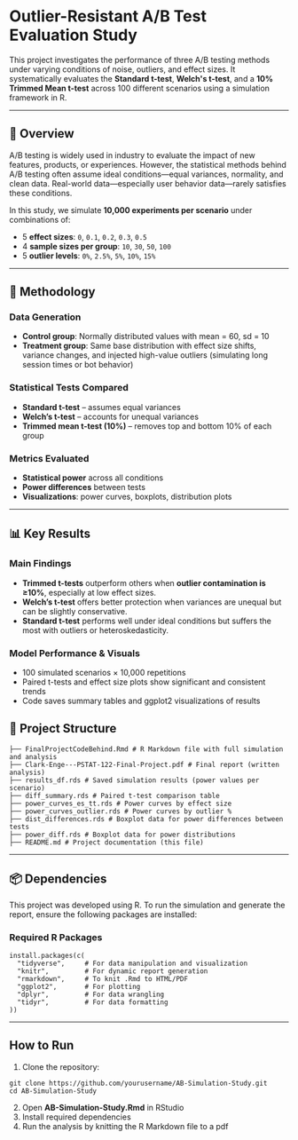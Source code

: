 # Outlier-Resistant A/B Test Evaluation Study


This project investigates the performance of three A/B testing methods under varying conditions of noise, outliers, and effect sizes. It systematically evaluates the **Standard t-test**, **Welch's t-test**, and a **10% Trimmed Mean t-test** across 100 different scenarios using a simulation framework in R.

---

## 📌 Overview

A/B testing is widely used in industry to evaluate the impact of new features, products, or experiences. However, the statistical methods behind A/B testing often assume ideal conditions—equal variances, normality, and clean data. Real-world data—especially user behavior data—rarely satisfies these conditions.

In this study, we simulate **10,000 experiments per scenario** under combinations of:

- 5 **effect sizes**: `0`, `0.1`, `0.2`, `0.3`, `0.5`
- 4 **sample sizes per group**: `10`, `30`, `50`, `100`
- 5 **outlier levels**: `0%`, `2.5%`, `5%`, `10%`, `15%`

---

## 🧪 Methodology

### Data Generation

- **Control group**: Normally distributed values with mean = 60, sd = 10
- **Treatment group**: Same base distribution with effect size shifts, variance changes, and injected high-value outliers (simulating long session times or bot behavior)

### Statistical Tests Compared

- **Standard t-test** – assumes equal variances
- **Welch’s t-test** – accounts for unequal variances
- **Trimmed mean t-test (10%)** – removes top and bottom 10% of each group

### Metrics Evaluated

- **Statistical power** across all conditions
- **Power differences** between tests
- **Visualizations**: power curves, boxplots, distribution plots

---

## 📊 Key Results

### Main Findings

- **Trimmed t-tests** outperform others when **outlier contamination is ≥10%**, especially at low effect sizes.
- **Welch’s t-test** offers better protection when variances are unequal but can be slightly conservative.
- **Standard t-test** performs well under ideal conditions but suffers the most with outliers or heteroskedasticity.

### Model Performance & Visuals

- 100 simulated scenarios × 10,000 repetitions
- Paired t-tests and effect size plots show significant and consistent trends
- Code saves summary tables and ggplot2 visualizations of results

## 📁 Project Structure

```
├── FinalProjectCodeBehind.Rmd # R Markdown file with full simulation and analysis
├── Clark-Enge---PSTAT-122-Final-Project.pdf # Final report (written analysis)
├── results_df.rds # Saved simulation results (power values per scenario)
├── diff_summary.rds # Paired t-test comparison table
├── power_curves_es_tt.rds # Power curves by effect size
├── power_curves_outlier.rds # Power curves by outlier %
├── dist_differences.rds # Boxplot data for power differences between tests
├── power_diff.rds # Boxplot data for power distributions
├── README.md # Project documentation (this file)
```

---

## 📦 Dependencies

This project was developed using R. To run the simulation and generate the report, ensure the following packages are installed:

### Required R Packages
```
install.packages(c(
  "tidyverse",     # For data manipulation and visualization
  "knitr",         # For dynamic report generation
  "rmarkdown",     # To knit .Rmd to HTML/PDF
  "ggplot2",       # For plotting
  "dplyr",         # For data wrangling
  "tidyr",         # For data formatting
))
```
---

## How to Run
1. Clone the repository:
```
git clone https://github.com/yourusername/AB-Simulation-Study.git
cd AB-Simulation-Study
```
2. Open **AB-Simulation-Study.Rmd** in RStudio
3. Install required dependencies
4. Run the analysis by knitting the R Markdown file to a pdf
